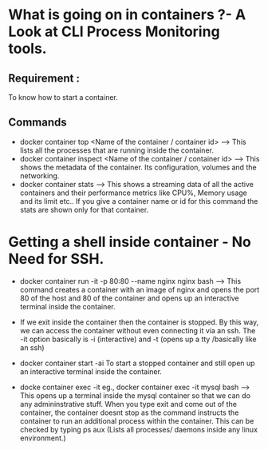 # What is going on in containers ?- A Look at CLI Process Monitoring tools.

## Requirement :
To know how to start a container.

## Commands 
* docker container top <Name of the container / container id> --> This lists all the processes that are running inside the container.
* docker container inspect <Name of the container / container id> --> This shows the metadata of the container. Its configuration, volumes and the networking.
* docker container stats --> This shows a streaming data of all the active containers and their performance metrics like CPU%, Memory usage and its limit etc.. If you give a container name or id for this command the stats are shown only for that container.


# Getting a shell inside container - No Need for SSH.

* docker container run -it -p 80:80 --name nginx nginx bash --> This command creates a container with an image of nginx and opens the port 80 of the host and 80 of the container and opens up an interactive terminal inside the container.

* If we exit inside the container then the container is stopped. By this way, we can access the container without even connecting it via an ssh. The -it option basically is -i (interactive) and -t (opens up a tty /basically like an ssh)

* docker container start -ai <Name or container id> To start a stopped container and still open up an interactive terminal inside the container.

* docke container exec -it <Name or container id> <Additional command or program to run> eg., docker container exec -it mysql bash --> This opens up a terminal inside the mysql container so that we can do any admininstrative stuff. When you type exit and come out of the container, the container doesnt stop as the command instructs the container to run an additional process within the container. This can be checked by typing ps aux (Lists all processes/ daemons inside any linux environment.)
